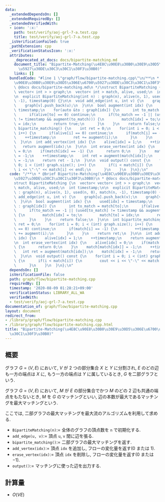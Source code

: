 ```yaml
---
data:
  _extendedDependsOn: []
  _extendedRequiredBy: []
  _extendedVerifiedWith:
  - icon: ':x:'
    path: test/verify/aoj-grl-7-a.test.cpp
    title: test/verify/aoj-grl-7-a.test.cpp
  _isVerificationFailed: true
  _pathExtension: cpp
  _verificationStatusIcon: ':x:'
  attributes:
    _deprecated_at_docs: docs/bipartite-matching.md
    document_title: "Bipartite-Matching(\u4E8C\u90E8\u30B0\u30E9\u30D5\u306E\u6700\
      \u5927\u30DE\u30C3\u30C1\u30F3\u30B0)"
    links: []
  bundledCode: "#line 1 \"graph/flow/bipartite-matching.cpp\"\n/**\n * @brief Bipartite-Matching(\u4E8C\
    \u90E8\u30B0\u30E9\u30D5\u306E\u6700\u5927\u30DE\u30C3\u30C1\u30F3\u30B0)\n *\
    \ @docs docs/bipartite-matching.md\n */\nstruct BipartiteMatching {\n  vector<\
    \ vector< int > > graph;\n  vector< int > match, alive, used;\n  int timestamp;\n\
    \n  explicit BipartiteMatching(int n) : graph(n), alive(n, 1), used(n, 0), match(n,\
    \ -1), timestamp(0) {}\n\n  void add_edge(int u, int v) {\n    graph[u].push_back(v);\n\
    \    graph[v].push_back(u);\n  }\n\n  bool augment(int idx) {\n    used[idx] =\
    \ timestamp;\n    for(auto &to : graph[idx]) {\n      int to_match = match[to];\n\
    \      if(alive[to] == 0) continue;\n      if(to_match == -1 || (used[to_match]\
    \ != timestamp && augment(to_match))) {\n        match[idx] = to;\n        match[to]\
    \ = idx;\n        return true;\n      }\n    }\n    return false;\n  }\n\n  int\
    \ bipartite_matching() {\n    int ret = 0;\n    for(int i = 0; i < (int) graph.size();\
    \ i++) {\n      if(alive[i] == 0) continue;\n      if(match[i] == -1) {\n    \
    \    ++timestamp;\n        ret += augment(i);\n      }\n    }\n    return ret;\n\
    \  }\n\n  int add_vertex(int idx) {\n    alive[idx] = 1;\n    ++timestamp;\n \
    \   return augment(idx);\n  }\n\n  int erase_vertex(int idx) {\n    alive[idx]\
    \ = 0;\n    if(match[idx] == -1) {\n      return 0;\n    }\n    match[match[idx]]\
    \ = -1;\n    ++timestamp;\n    int ret = augment(match[idx]);\n    match[idx]\
    \ = -1;\n    return ret - 1;\n  }\n\n  void output() const {\n    for(int i =\
    \ 0; i < (int) graph.size(); i++) {\n      if(i < match[i]) {\n        cout <<\
    \ i << \"-\" << match[i] << endl;\n      }\n    }\n  }\n};\n"
  code: "/**\n * @brief Bipartite-Matching(\u4E8C\u90E8\u30B0\u30E9\u30D5\u306E\u6700\
    \u5927\u30DE\u30C3\u30C1\u30F3\u30B0)\n * @docs docs/bipartite-matching.md\n */\n\
    struct BipartiteMatching {\n  vector< vector< int > > graph;\n  vector< int >\
    \ match, alive, used;\n  int timestamp;\n\n  explicit BipartiteMatching(int n)\
    \ : graph(n), alive(n, 1), used(n, 0), match(n, -1), timestamp(0) {}\n\n  void\
    \ add_edge(int u, int v) {\n    graph[u].push_back(v);\n    graph[v].push_back(u);\n\
    \  }\n\n  bool augment(int idx) {\n    used[idx] = timestamp;\n    for(auto &to\
    \ : graph[idx]) {\n      int to_match = match[to];\n      if(alive[to] == 0) continue;\n\
    \      if(to_match == -1 || (used[to_match] != timestamp && augment(to_match)))\
    \ {\n        match[idx] = to;\n        match[to] = idx;\n        return true;\n\
    \      }\n    }\n    return false;\n  }\n\n  int bipartite_matching() {\n    int\
    \ ret = 0;\n    for(int i = 0; i < (int) graph.size(); i++) {\n      if(alive[i]\
    \ == 0) continue;\n      if(match[i] == -1) {\n        ++timestamp;\n        ret\
    \ += augment(i);\n      }\n    }\n    return ret;\n  }\n\n  int add_vertex(int\
    \ idx) {\n    alive[idx] = 1;\n    ++timestamp;\n    return augment(idx);\n  }\n\
    \n  int erase_vertex(int idx) {\n    alive[idx] = 0;\n    if(match[idx] == -1)\
    \ {\n      return 0;\n    }\n    match[match[idx]] = -1;\n    ++timestamp;\n \
    \   int ret = augment(match[idx]);\n    match[idx] = -1;\n    return ret - 1;\n\
    \  }\n\n  void output() const {\n    for(int i = 0; i < (int) graph.size(); i++)\
    \ {\n      if(i < match[i]) {\n        cout << i << \"-\" << match[i] << endl;\n\
    \      }\n    }\n  }\n};\n"
  dependsOn: []
  isVerificationFile: false
  path: graph/flow/bipartite-matching.cpp
  requiredBy: []
  timestamp: '2020-08-09 01:28:21+09:00'
  verificationStatus: LIBRARY_ALL_WA
  verifiedWith:
  - test/verify/aoj-grl-7-a.test.cpp
documentation_of: graph/flow/bipartite-matching.cpp
layout: document
redirect_from:
- /library/graph/flow/bipartite-matching.cpp
- /library/graph/flow/bipartite-matching.cpp.html
title: "Bipartite-Matching(\u4E8C\u90E8\u30B0\u30E9\u30D5\u306E\u6700\u5927\u30DE\u30C3\
  \u30C1\u30F3\u30B0)"
---
```

## 概要

グラフ $G=(V, E)$ において, $V$ が $2$ つの部分集合 $X$ と $Y$ に分割され, $E$ のどの辺も一方の端点は $X$ に, もう一方の端点は $Y$ に属しているとき, $G$ を二部グラフという.

グラフ $G=(V, E)$ において, $M$ が $E$ の部分集合でかつ $M$ のどの $2$ 辺も共通の端点をもたないとき, $M$ を $G$ のマッチングといい, 辺の本数が最大であるマッチングを最大マッチングという.

ここでは, 二部グラフの最大マッチングを最大流のアルゴリズムを利用して求める.

* `BipartiteMatching(n)`:= 全体のグラフの頂点数を `n` で初期化する.
* `add_edge(u, v)`:= 頂点 `u`, `v` 間に辺を張る.
* `bipartite_matching()`:= 二部グラフの最大マッチングを返す.
* `add_vertex(idx)`:= 頂点 `idx` を追加し, フローの変化量を返す($0$ または $1$).
* `erase_vertex(idx)`:= 頂点 `idx` を削除し, フローの変化量を返す($0$ または $-1$).
* `output()`:= マッチングに使った辺を出力する.

## 計算量

* $O(V E)$
